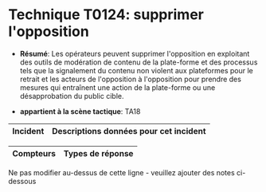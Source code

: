 # Technique T0124: supprimer l'opposition

* **Résumé**: Les opérateurs peuvent supprimer l'opposition en exploitant des outils de modération de contenu de la plate-forme et des processus tels que la signalement du contenu non violent aux plateformes pour le retrait et les acteurs de l'opposition à l'opposition pour prendre des mesures qui entraînent une action de la plate-forme ou une désapprobation du public cible.

* **appartient à la scène tactique**: TA18


|Incident |Descriptions données pour cet incident |
|-------- |-------------------- |



|Compteurs |Types de réponse |
|-------- |-------------- |


Ne pas modifier au-dessus de cette ligne - veuillez ajouter des notes ci-dessous